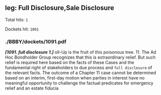 
## leg: Full Disclosure,Sale Disclosure

Total hits: `1`

Dockets hit: `1091`

### ./BBBY/dockets/1091.pdf
***[1091. full disclosure 1.]*** oll-Up is the fruit of this poisonous tree. 11. The Ad Hoc Bondholder Group recognizes that this is extraordinary relief. But such relief is required here based on the facts of these Cases and the fundamental right of stakeholders to due process and `full disclosure` of the relevant facts. The outcome of a Chapter 11 case cannot be determined based on an interim, first-day motion when parties in interest have no meaningful opportunity to challenge the factual predicates for emergency relief and an estate fiducia

